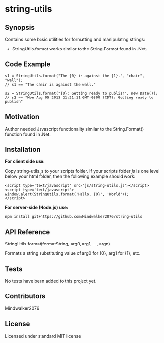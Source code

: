 # string-utils

## Synopsis

Contains some basic utilities for formatting and manipulating strings:
* StringUtils.format works similar to the String.Format found in .Net.

## Code Example

```
s1 = StringUtils.format("The {0} is against the {1}.", "chair", "wall");
// s1 == "The chair is against the wall."

s2 = StringUtils.format("{0}: Getting ready to publish", new Date());
// s2 == "Mon Aug 05 2013 21:21:11 GMT-0500 (CDT): Getting ready to publish"
```

## Motivation

Author needed Javascript functionality similar to the String.Format() function found in .Net.

## Installation

**For client side use:**

Copy string-utils.js to your scripts folder. If your scripts folder *js* is one level below your html folder, then the following example should work:

    <script type='text/javascript' src='js/string-utils.js'></script>
    <script type='text/javascript'>
    window.alert(StringUtils.format('Hello, {0}', 'World'));
    </script>

**For server-side (Node.js) use:**

```
npm install git+https://github.com/Mindwalker2076/string-utils
```

## API Reference

StringUtils.format(formatString, arg0, arg1, ..., argn)

Formats a string substituting value of arg0 for {0}, arg1 for {1}, etc.

## Tests

No tests have been added to this project yet.

## Contributors

Mindwalker2076

## License

Licensed under standard MIT license
